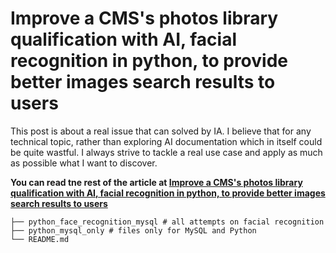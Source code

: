 # Improve a CMS's photos library qualification with AI, facial recognition in python, to provide better images search results to users

This post is about a real issue that can solved by IA. I believe that for any technical topic, rather than exploring AI documentation which in itself could be quite wastful. I always strive to tackle a real use case and apply as much as possible what I want to discover.

**You can read tne rest of the article at [Improve a CMS's photos library qualification with AI, facial recognition in python, to provide better images search results to users](http://flaven.fr/2020/06/improve-a-cms-photos-library-qualification-with-ai-facial-recognition-in-python-to-provide-better-images-search-results-to-users/)**



```
├── python_face_recognition_mysql # all attempts on facial recognition
├── python_mysql_only # files only for MySQL and Python
└── README.md
```
